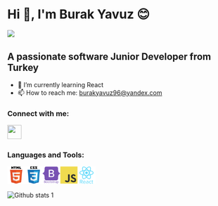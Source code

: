 # Hi 👋, I'm Burak Yavuz :blush:
<img src="https://media.giphy.com/media/iIqmM5tTjmpOB9mpbn/giphy.gif">

## A passionate software Junior Developer from Turkey 


- 🌱 I’m currently learning React
- 📫 How to reach me: burakyavuz96@yandex.com

### Connect with me: 
[<img height="32" width="32" src="https://cdn.jsdelivr.net/npm/simple-icons@v7/icons/linkedin.svg" />][Linkedin]

[Linkedin]: https://www.linkedin.com/in/burak-yavuz-bb622a232/
### Languages and Tools:
<img src="https://raw.githubusercontent.com/devicons/devicon/master/icons/html5/html5-original-wordmark.svg" alt="html5" width="40" height="40" style="max-width: 100%;"><img src="https://raw.githubusercontent.com/devicons/devicon/master/icons/css3/css3-original-wordmark.svg" alt="css3" width="40" height="40" style="max-width: 100%;"><img src="https://raw.githubusercontent.com/devicons/devicon/master/icons/bootstrap/bootstrap-plain-wordmark.svg" alt="bootstrap" width="40" height="40" style="max-width: 100%;"><img src="https://raw.githubusercontent.com/devicons/devicon/master/icons/javascript/javascript-original.svg" alt="javascript" width="40" height="40" style="max-width: 100%;"><img src="https://raw.githubusercontent.com/devicons/devicon/master/icons/react/react-original-wordmark.svg" alt="react" width="40" height="40" style="max-width: 100%;">


![Github stats 1](https://github-readme-stats.vercel.app/api?username=burakyavuz96&show_icons=true&theme-gradient)
